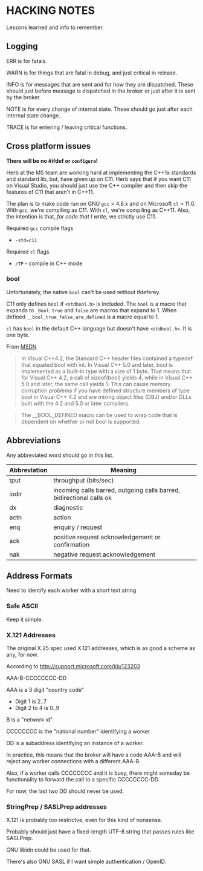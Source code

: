 # HACKING NOTES #

Lessons learned and info to remember.

## Logging ##

ERR is for fatals.

WARN is for things that are fatal in debug, and just critical in release.

INFO is for messages that are sent and for how they are dispatched.  These should just before message is dispatched in the broker or just after it is sent by the broker.

NOTE is for every change of internal state.  These should go just after each internal state change.

TRACE is for entering / leaving critical functions.

## Cross platform issues ##

**There will be no #ifdef or `configure`!**

Herb at the MS team are working hard at implementing the C++1x standards and standard lib, but, have given up on C11.  Herb says that if you want C11 on Visual Studio, you should just use the C++ compiler and then skip the features of C11 that aren't in C++11. 

The plan is to make code run on GNU `gcc` > 4.8.x and on Microsoft `cl` > 11.0. With `gcc`, we're compiling as C11.  With `cl`, we're compiling as C++11.  Also, the intention is that, _for code that I write_, we strictly use C11.

Required `gcc` compile flags

* `-std=c11`

Required `cl` flags

* `/TP` - compile in C++ mode

### bool ###

Unfortunately, the native `bool` can't be used without ifdeferey.

C11 only defines `bool` if `<stdbool.h>` is included.  The `bool` is a macro that expands to `_Bool`.  `true` and `false` are macros that expand to 1.  When defined `__bool_true_false_are_defined` is a macro equal to 1.

`cl` has `bool` in the default C++ language but doesn't have `<stdbool.h>`.  It is one byte.

From [MSDN](http://msdn.microsoft.com/en-us/library/vstudio/tf4dy80a.aspx)

> In Visual C++4.2, the Standard C++ header files contained a typedef that equated bool with int. In Visual C++ 5.0 and later, bool is implemented as a built-in type with a size of 1 byte. That means that for Visual C++ 4.2, a call of sizeof(bool) yields 4, while in Visual C++ 5.0 and later, the same call yields 1. This can cause memory corruption problems if you have defined structure members of type bool in Visual C++ 4.2 and are mixing object files (OBJ) and/or DLLs built with the 4.2 and 5.0 or later compilers.

> The __BOOL_DEFINED macro can be used to wrap code that is dependent on whether or not bool is supported.

## Abbreviations ##

Any abbreviated word should go in this list.

| Abbreviation | Meaning |
|--------------|----------------------- |
| tput         | throughput (bits/sec)
| iodir        | incoming calls barred, outgoing calls barred, bidirectional calls ok
| dx           | diagnostic
| actn         | action
| enq          | enquiry / request
| ack          | positive request acknowledgement or confirmation
| nak          | negative request acknowledgement

## Address Formats ##

Need to identify each worker with a short text string

### Safe ASCII ###

Keep it simple.

### X.121 Addresses ###

The original X.25 spec used X.121 addresses, which is as good a scheme as any, for now.

According to http://support.microsoft.com/kb/123203

AAA-B-CCCCCCCC-DD

AAA is a 3 digit "country code"
- Digit 1 is 2..7
- Digit 2 to 4 is 0..9

B is a "network id"

CCCCCCCC is the "national number" identifying a worker

DD is a subaddress identifying an instance of a worker.

In practice, this means that the broker will have a code AAA-B and will reject any worker connections with a different AAA-B.

Also, if a worker calls CCCCCCCC and it is busy, there might someday be functionality to forward the call to a specific CCCCCCCC-DD.

For now, the last two DD should never be used.

### StringPrep / SASLPrep addresses ###

X.121 is probably too restrictve, even for this kind of nonsense.

Probably should just have a fixed-length UTF-8 string that passes rules like SASLPrep.

GNU libidn could be used for that.

There's also GNU SASL if I want simple authentication / OpenID.

